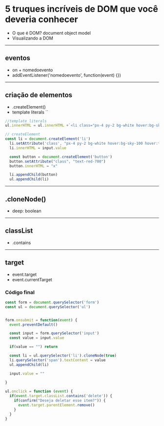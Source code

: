 # 5 truques incríveis de DOM que você deveria conhecer

- O que é DOM?
  document object model
- Visualizando a DOM

---
## eventos

  - on + nomedoevento
  - addEventListener('nomedoevento', function(event) {})

---
## criação de elementos 

  - .createElement()
  - template literals ``


  ```js
  //template literals
  ul.innerHTML = ul.innerHTML +`<li class="px-4 py-2 bg-white hover:bg-sky-100 hover:text-sky-900 border-b last:border-none border-gray-200 transition-all duration-300 ease-in-out flex justify-between">${input.value} <button class="text-red-700">ⅹ</button></li>`
  ```

  ```js
  // createElement
  const li = document.createElement('li')
    li.setAttribute('class', "px-4 py-2 bg-white hover:bg-sky-100 hover:text-sky-900 border-b last:border-none border-gray-200 transition-all duration-300 ease-in-out flex justify-between")
    li.innerHTML = input.value

    const button = document.createElement('button')
    button.setAttribute("class", "text-red-700")
    button.innerHTML = "ⅹ"

    li.appendChild(button)
    ul.appendChild(li)

  ```


---
## .cloneNode()

  - deep: boolean

---
## classList

  - .contains


---
## target
  - event.target
  - event.currentTarget


### Código final
```js
const form = document.querySelector('form')
const ul = document.querySelector('ul')


form.onsubmit = function(event) {
  event.preventDefault()

  const input = form.querySelector('input')
  const value = input.value

  if(value == "") return

  const li = ul.querySelector('li').cloneNode(true)
  li.querySelector('span').textContent = value
  ul.appendChild(li)

  input.value = ""
  
}

ul.onclick = function (event) {
  if(event.target.classList.contains('delete')) {
    if(confirm("Deseja deletar esse item?")) {
      event.target.parentElement.remove()
    }
  }
}
```
